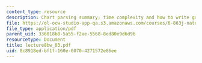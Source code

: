 ```yaml
---
content_type: resource
description: Chart parsing summary; time complexity and how to write grammars.
file: https://ol-ocw-studio-app-qa.s3.amazonaws.com/courses/6-863j-natural-language-and-the-computer-representation-of-knowledge-spring-2003/8c8918edbf1f160e00704271572e86ee_lecture8bw_03.pdf
file_type: application/pdf
parent_uid: 336018b8-5a55-f2ae-5568-8ed80e9d6d96
resourcetype: Document
title: lecture8bw_03.pdf
uid: 8c8918ed-bf1f-160e-0070-4271572e86ee
---
```

